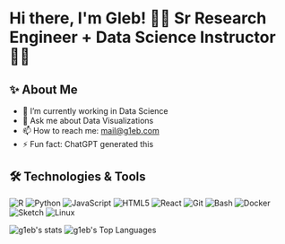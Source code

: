 # Hi there, I'm Gleb! 🧑‍💻 Sr Research Engineer + Data Science Instructor 👨‍🏫

## ✨ About Me
- 🔭 I’m currently working in Data Science
- 💬 Ask me about Data Visualizations
- 📫 How to reach me: mail@g1eb.com
- ⚡ Fun fact: ChatGPT generated this

## 🛠️ Technologies & Tools
![R](https://img.shields.io/badge/Code-R-informational?style=flat&logo=r&logoColor=white&color=276DC3)
![Python](https://img.shields.io/badge/Code-Python-informational?style=flat&logo=python&logoColor=white&color=3776AB)
![JavaScript](https://img.shields.io/badge/Code-JavaScript-informational?style=flat&logo=javascript&logoColor=white&color=F7DF1E)
![HTML5](https://img.shields.io/badge/Code-HTML5-informational?style=flat&logo=html5&logoColor=white&color=E34F26)
![React](https://img.shields.io/badge/Code-React-informational?style=flat&logo=react&logoColor=white&color=61DAFB)
![Git](https://img.shields.io/badge/Tools-Git-informational?style=flat&logo=git&logoColor=white&color=F05032)
![Bash](https://img.shields.io/badge/Tools-Bash-informational?style=flat&logo=gnu-bash&logoColor=white&color=4EAA25)
![Docker](https://img.shields.io/badge/Tools-Docker-informational?style=flat&logo=docker&logoColor=white&color=2496ED)
![Sketch](https://img.shields.io/badge/Tools-Sketch-informational?style=flat&logo=sketch&logoColor=white&color=F7B500)
![Linux](https://img.shields.io/badge/OS-Linux-informational?style=flat&logo=linux&logoColor=black&color=4D4D4D)




<!-- GitHub Stats Visualizations -->
<!-- ![My GitHub Stats](https://github-readme-stats.vercel.app/api?username=g1eb&show_icons=true) -->
![g1eb's stats](https://github-readme-stats.vercel.app/api?username=g1eb&theme=tokyonight&show_icons=true&hide_border=false&count_private=true)
![g1eb's Top Languages](https://github-readme-stats.vercel.app/api/top-langs/?username=g1eb&theme=tokyonight&show_icons=true&hide_border=false&layout=compact)
